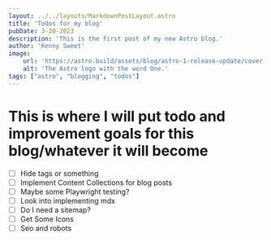 ```yaml
---
layout: ../../layouts/MarkdownPostLayout.astro
title: 'Todos for my blog'
pubDate: 3-20-2023
description: 'This is the first post of my new Astro blog.'
author: 'Kenny Sweet'
image:
    url: 'https://astro.build/assets/blog/astro-1-release-update/cover.jpeg' 
    alt: 'The Astro logo with the word One.'
tags: ["astro", "blogging", "todos"]
---
```

# This is where I will put todo and improvement goals for this blog/whatever it will become
- [ ] Hide tags or something
- [ ] Implement Content Collections for blog posts 
- [ ] Maybe some Playwright testing?
- [ ] Look into implementing mdx
- [ ] Do I need a sitemap?
- [ ] Get Some Icons
- [ ] Seo and robots
